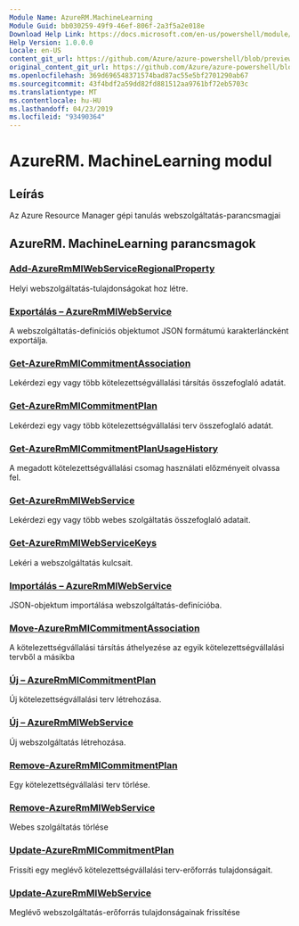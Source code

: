 ```yaml
---
Module Name: AzureRM.MachineLearning
Module Guid: bb030259-49f9-46ef-806f-2a3f5a2e018e
Download Help Link: https://docs.microsoft.com/en-us/powershell/module/azurerm.machinelearning
Help Version: 1.0.0.0
Locale: en-US
content_git_url: https://github.com/Azure/azure-powershell/blob/preview/src/ResourceManager/MachineLearning/Commands.MachineLearning/help/AzureRM.MachineLearning.md
original_content_git_url: https://github.com/Azure/azure-powershell/blob/preview/src/ResourceManager/MachineLearning/Commands.MachineLearning/help/AzureRM.MachineLearning.md
ms.openlocfilehash: 369d696548371574bad87ac55e5bf2701290ab67
ms.sourcegitcommit: 43f4bdf2a59dd82fd881512aa9761bf72eb5703c
ms.translationtype: MT
ms.contentlocale: hu-HU
ms.lasthandoff: 04/23/2019
ms.locfileid: "93490364"
---
```

# AzureRM. MachineLearning modul
## Leírás
Az Azure Resource Manager gépi tanulás webszolgáltatás-parancsmagjai

## AzureRM. MachineLearning parancsmagok
### [Add-AzureRmMlWebServiceRegionalProperty](Add-AzureRmMlWebServiceRegionalProperty.md)
Helyi webszolgáltatás-tulajdonságokat hoz létre.

### [Exportálás – AzureRmMlWebService](Export-AzureRmMlWebService.md)
A webszolgáltatás-definíciós objektumot JSON formátumú karakterláncként exportálja.

### [Get-AzureRmMlCommitmentAssociation](Get-AzureRmMlCommitmentAssociation.md)
Lekérdezi egy vagy több kötelezettségvállalási társítás összefoglaló adatát.

### [Get-AzureRmMlCommitmentPlan](Get-AzureRmMlCommitmentPlan.md)
Lekérdezi egy vagy több kötelezettségvállalási terv összefoglaló adatát.

### [Get-AzureRmMlCommitmentPlanUsageHistory](Get-AzureRmMlCommitmentPlanUsageHistory.md)
A megadott kötelezettségvállalási csomag használati előzményeit olvassa fel.

### [Get-AzureRmMlWebService](Get-AzureRmMlWebService.md)
Lekérdezi egy vagy több webes szolgáltatás összefoglaló adatait.

### [Get-AzureRmMlWebServiceKeys](Get-AzureRmMlWebServiceKeys.md)
Lekéri a webszolgáltatás kulcsait.

### [Importálás – AzureRmMlWebService](Import-AzureRmMlWebService.md)
JSON-objektum importálása webszolgáltatás-definícióba.

### [Move-AzureRmMlCommitmentAssociation](Move-AzureRmMlCommitmentAssociation.md)
A kötelezettségvállalási társítás áthelyezése az egyik kötelezettségvállalási tervből a másikba

### [Új – AzureRmMlCommitmentPlan](New-AzureRmMlCommitmentPlan.md)
Új kötelezettségvállalási terv létrehozása.

### [Új – AzureRmMlWebService](New-AzureRmMlWebService.md)
Új webszolgáltatás létrehozása.

### [Remove-AzureRmMlCommitmentPlan](Remove-AzureRmMlCommitmentPlan.md)
Egy kötelezettségvállalási terv törlése.

### [Remove-AzureRmMlWebService](Remove-AzureRmMlWebService.md)
Webes szolgáltatás törlése

### [Update-AzureRmMlCommitmentPlan](Update-AzureRmMlCommitmentPlan.md)
Frissíti egy meglévő kötelezettségvállalási terv-erőforrás tulajdonságait.

### [Update-AzureRmMlWebService](Update-AzureRmMlWebService.md)
Meglévő webszolgáltatás-erőforrás tulajdonságainak frissítése

